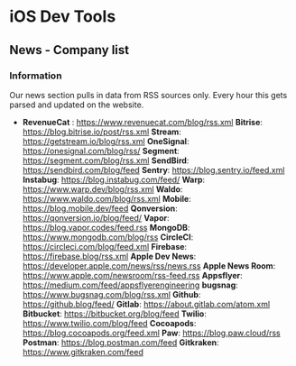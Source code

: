 # iOS Dev Tools
## News - Company list
### Information
Our news section pulls in data from RSS sources only. Every hour this gets parsed and updated on the website. 


- **RevenueCat** : https://www.revenuecat.com/blog/rss.xml
**Bitrise**: https://blog.bitrise.io/post/rss.xml
**Stream**: https://getstream.io/blog/rss.xml
**OneSignal**: https://onesignal.com/blog/rss/
**Segment**: https://segment.com/blog/rss.xml
**SendBird**: https://sendbird.com/blog/feed
**Sentry**: https://blog.sentry.io/feed.xml
**Instabug**: https://blog.instabug.com/feed/
**Warp**: https://www.warp.dev/blog/rss.xml
**Waldo**: https://www.waldo.com/blog/rss.xml
**Mobile**: https://blog.mobile.dev/feed
**Qonversion**: https://qonversion.io/blog/feed/
**Vapor**: https://blog.vapor.codes/feed.rss
**MongoDB**: https://www.mongodb.com/blog/rss
**CircleCI**: https://circleci.com/blog/feed.xml
**Firebase**: https://firebase.blog/rss.xml
**Apple Dev News**: https://developer.apple.com/news/rss/news.rss
**Apple News Room**: https://www.apple.com/newsroom/rss-feed.rss
**Appsflyer**: https://medium.com/feed/appsflyerengineering
**bugsnag**: https://www.bugsnag.com/blog/rss.xml
**Github**: https://github.blog/feed/
**Gitlab**: https://about.gitlab.com/atom.xml
**Bitbucket**: https://bitbucket.org/blog/feed
**Twilio**: https://www.twilio.com/blog/feed
**Cocoapods**: https://blog.cocoapods.org/feed.xml
**Paw**: https://blog.paw.cloud/rss
**Postman**: https://blog.postman.com/feed
**Gitkraken**: https://www.gitkraken.com/feed